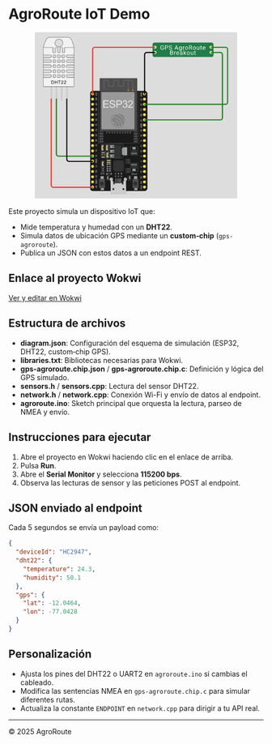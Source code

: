 # AgroRoute IoT Demo

<p align="center">
  <img src="resources/images/demo.png" alt="Demo" width="400" />
</p>

Este proyecto simula un dispositivo IoT que:

* Mide temperatura y humedad con un **DHT22**.
* Simula datos de ubicación GPS mediante un **custom‑chip** (`gps-agroroute`).
* Publica un JSON con estos datos a un endpoint REST.

## Enlace al proyecto Wokwi

[Ver y editar en Wokwi](https://wokwi.com/projects/430893166627987457)

## Estructura de archivos

* **diagram.json**: Configuración del esquema de simulación (ESP32, DHT22, custom‑chip GPS).
* **libraries.txt**: Bibliotecas necesarias para Wokwi.
* **gps-agroroute.chip.json** / **gps-agroroute.chip.c**: Definición y lógica del GPS simulado.
* **sensors.h** / **sensors.cpp**: Lectura del sensor DHT22.
* **network.h** / **network.cpp**: Conexión Wi-Fi y envío de datos al endpoint.
* **agroroute.ino**: Sketch principal que orquesta la lectura, parseo de NMEA y envío.

## Instrucciones para ejecutar

1. Abre el proyecto en Wokwi haciendo clic en el enlace de arriba.
2. Pulsa **Run**.
3. Abre el **Serial Monitor** y selecciona **115200 bps**.
4. Observa las lecturas de sensor y las peticiones POST al endpoint.

## JSON enviado al endpoint

Cada 5 segundos se envía un payload como:

```json
{
  "deviceId": "HC2947",
  "dht22": {
    "temperature": 24.3,
    "humidity": 50.1
  },
  "gps": {
    "lat": -12.0464,
    "lon": -77.0428
  }
}
```

## Personalización

* Ajusta los pines del DHT22 o UART2 en `agroroute.ino` si cambias el cableado.
* Modifica las sentencias NMEA en `gps-agroroute.chip.c` para simular diferentes rutas.
* Actualiza la constante `ENDPOINT` en `network.cpp` para dirigir a tu API real.

---

© 2025 AgroRoute